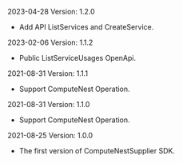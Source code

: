 2023-04-28 Version: 1.2.0
- Add API ListServices and CreateService.

2023-02-06 Version: 1.1.2
- Public ListServiceUsages  OpenApi.

2021-08-31 Version: 1.1.1
- Support ComputeNest Operation.

2021-08-31 Version: 1.1.0
- Support ComputeNest Operation.

2021-08-25 Version: 1.0.0
- The first version of ComputeNestSupplier SDK.

